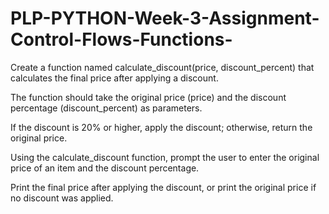 # PLP-PYTHON-Week-3-Assignment-Control-Flows-Functions-

Create a function named calculate_discount(price, discount_percent) that calculates the final price after applying a discount.

The function should take the original price (price) and the discount percentage (discount_percent) as parameters.

If the discount is 20% or higher, apply the discount; otherwise, return the original price.

Using the calculate_discount function, prompt the user to enter the original price of an item and the discount percentage.

Print the final price after applying the discount, or print the original price if no discount was applied.
